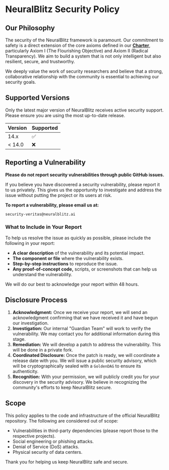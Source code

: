 # NeuralBlitz Security Policy

## Our Philosophy

The security of the NeuralBlitz framework is paramount. Our commitment to safety is a direct extension of the core axioms defined in our **[Charter](/scriptorium/governance/CharterLayer.md)**, particularly Axiom I (The Flourishing Objective) and Axiom II (Radical Transparency). We aim to build a system that is not only intelligent but also resilient, secure, and trustworthy.

We deeply value the work of security researchers and believe that a strong, collaborative relationship with the community is essential to achieving our security goals.

## Supported Versions

Only the latest major version of NeuralBlitz receives active security support. Please ensure you are using the most up-to-date release.

| Version | Supported          |
| ------- | ------------------ |
| 14.x    | :white_check_mark: |
| < 14.0  | :x:                |

## Reporting a Vulnerability

**Please do not report security vulnerabilities through public GitHub issues.**

If you believe you have discovered a security vulnerability, please report it to us privately. This gives us the opportunity to investigate and address the issue without putting the project or its users at risk.

**To report a vulnerability, please email us at:**

`security-veritas@neuralblitz.ai`

### What to Include in Your Report

To help us resolve the issue as quickly as possible, please include the following in your report:

*   **A clear description** of the vulnerability and its potential impact.
*   **The component or file** where the vulnerability exists.
*   **Step-by-step instructions** to reproduce the issue.
*   **Any proof-of-concept code,** scripts, or screenshots that can help us understand the vulnerability.

We will do our best to acknowledge your report within 48 hours.

## Disclosure Process

1.  **Acknowledgment:** Once we receive your report, we will send an acknowledgment confirming that we have received it and have begun our investigation.
2.  **Investigation:** Our internal "Guardian Team" will work to verify the vulnerability. We may contact you for additional information during this stage.
3.  **Remediation:** We will develop a patch to address the vulnerability. This will be done in a private fork.
4.  **Coordinated Disclosure:** Once the patch is ready, we will coordinate a release date with you. We will issue a public security advisory, which will be cryptographically sealed with a `GoldenDAG` to ensure its authenticity.
5.  **Recognition:** With your permission, we will publicly credit you for your discovery in the security advisory. We believe in recognizing the community's efforts to keep NeuralBlitz secure.

## Scope

This policy applies to the code and infrastructure of the official NeuralBlitz repository. The following are considered out of scope:

*   Vulnerabilities in third-party dependencies (please report those to the respective projects).
*   Social engineering or phishing attacks.
*   Denial of Service (DoS) attacks.
*   Physical security of data centers.

Thank you for helping us keep NeuralBlitz safe and secure.
